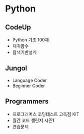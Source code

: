 # Python

## CodeUp
* Python 기초 100제
* 재귀함수
* 탐색기반설계

## Jungol
* Language Coder
* Beginner Coder

## Programmers
* 프로그래머스 코딩테스트 고득점 KIT
* 월간 코드 챌린지 시즌1
* 연습문제
